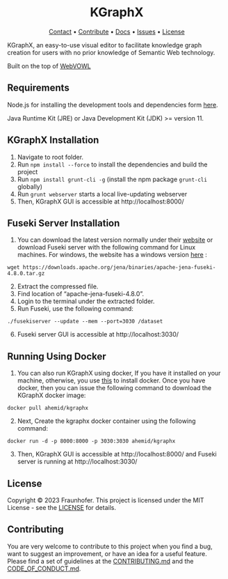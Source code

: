 
<h1 align="center">
  <br>
      KGraphX
  <br>
</h1>

<p align="center">
  <a href="mailto:ahmad.hemid@fit.fraunhofer.de">Contact</a> •
  <a href="#contributing">Contribute</a> •
<a href="https://ahemaid.github.io/KGraphX/">Docs</a> •
  <a href="https://github.com/ahemaid/KGraphX/issues">Issues</a> •
  <a href="#license">License</a>
</p>


KGraphX, an easy-to-use visual editor to facilitate knowledge graph creation
for users with no prior knowledge of Semantic Web technology.

Built on the top of [WebVOWL](http://vowl.visualdataweb.org/webvowl.html)

Requirements
------------
Node.js for installing the development tools and dependencies form [here](https://nodejs.org/en).

Java Runtime Kit (JRE) or Java Development Kit (JDK) >= version 11.

KGraphX Installation
-----------------
1. Navigate to root folder.
2. Run `npm install --force` to install the dependencies and build the project
3. Run `npm install grunt-cli -g` (install the npm package `grunt-cli` globally)
4. Run `grunt webserver` starts a local live-updating webserver
5. Then, KGraphX GUI is accessible at http://localhost:8000/


Fuseki Server Installation
-----------------
1. You can download the latest version normally under their [website](https://jena.apache.org/download/index.cgi) or download Fuseki server with the following command for Linux machines. For windows, the website has a windows version [here](https://dlcdn.apache.org/jena/binaries/apache-jena-fuseki-4.8.0.zip) : 
```
wget https://downloads.apache.org/jena/binaries/apache-jena-fuseki-4.8.0.tar.gz
```
2. Extract the compressed file. 
3. Find location of “apache-jena-fuseki-4.8.0”. 
4. Login to the terminal under the extracted folder. 
5. Run Fuseki, use the following command:
```
./fusekiserver --update --mem --port=3030 /dataset
```
6. Fuseki server GUI is accessible at http://localhost:3030/

<!-- **Contact FTeam**: ids-appstore@fit.fraunhofer.de
 -->
 
Running Using Docker
-----------------
1. You can also run KGraphX using docker, If you have it installed on your machine, otherwise, you use [this](https://docs.docker.com/engine/install/) to install docker. Once you have docker, then you can issue the following command to download the KGraphX docker image:
```
docker pull ahemid/kgraphx
```
2. Next, Create the kgraphx docker container using the following command: 
```
docker run -d -p 8000:8000 -p 3030:3030 ahemid/kgraphx
```
3. Then, KGraphX GUI is accessible at http://localhost:8000/ and Fuseki server is running at http://localhost:3030/
 
## License
Copyright © 2023 Fraunhofer. This project is licensed under the MIT License - see the
[LICENSE](LICENSE) for details.

## Contributing
You are very welcome to contribute to this project when you find a bug, want to suggest an improvement, or have an idea for a useful feature. Please find a set of guidelines at the [CONTRIBUTING.md](https://github.com/ahemaid/KGraphX/blob/main/CONTRIBUTING.md) and the [CODE_OF_CONDUCT.md](https://github.com/ahemaid/KGraphX/blob/main/CODE_OF_CONDUCT.md).
